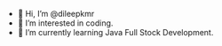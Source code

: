 - 👋 Hi, I’m @dileepkmr
- 👀 I’m interested in coding.
- 🌱 I’m currently learning Java Full Stock Development.



<!---
dileepkmr/dileepkmr is a ✨ special ✨ repository because its `README.md` (this file) appears on your GitHub profile.
You can click the Preview link to take a look at your changes.
--->
